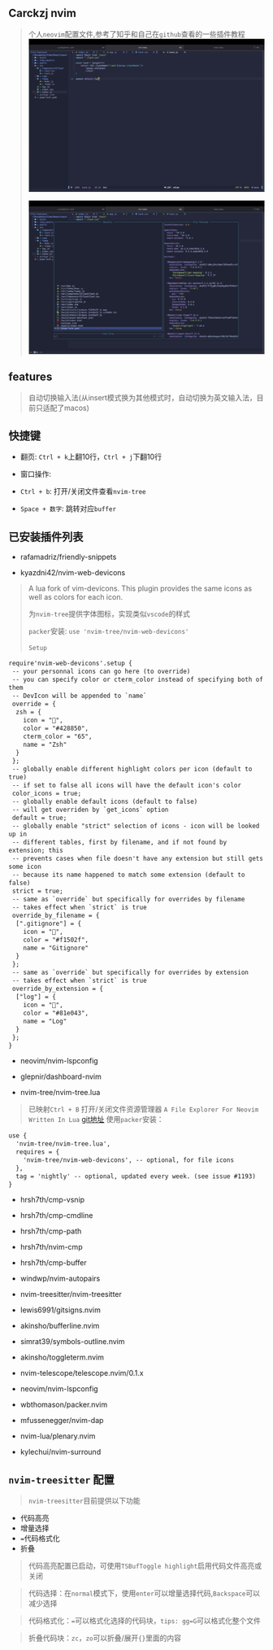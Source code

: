 ## Carckzj nvim

> 个人`neovim`配置文件,参考了知乎和自己在`github`查看的一些插件教程
> ![mynvim](./images/mynvim1.png)
> 
> ![mynvim](./images/mynvim2.png)

## features
> 自动切换输入法(从insert模式换为其他模式时，自动切换为英文输入法，目前只适配了macos)

## 快捷键

- 翻页: `Ctrl + k`上翻10行，`Ctrl + j`下翻10行

- 窗口操作: 

- `Ctrl + b`: 打开/关闭文件查看`nvim-tree`

- `Space + 数字`: 跳转对应`buffer`

## 已安装插件列表

- rafamadriz/friendly-snippets

- kyazdni42/nvim-web-devicons

> A lua fork of vim-devicons. This plugin provides the same icons as well as colors for each icon.
>
> 为`nvim-tree`提供字体图标，实现类似`vscode`的样式
>
> `packer`安装: `use 'nvim-tree/nvim-web-devicons'`
>
> `Setup`

```
require'nvim-web-devicons'.setup {
 -- your personnal icons can go here (to override)
 -- you can specify color or cterm_color instead of specifying both of them
 -- DevIcon will be appended to `name`
 override = {
  zsh = {
    icon = "",
    color = "#428850",
    cterm_color = "65",
    name = "Zsh"
  }
 };
 -- globally enable different highlight colors per icon (default to true)
 -- if set to false all icons will have the default icon's color
 color_icons = true;
 -- globally enable default icons (default to false)
 -- will get overriden by `get_icons` option
 default = true;
 -- globally enable "strict" selection of icons - icon will be looked up in
 -- different tables, first by filename, and if not found by extension; this
 -- prevents cases when file doesn't have any extension but still gets some icon
 -- because its name happened to match some extension (default to false)
 strict = true;
 -- same as `override` but specifically for overrides by filename
 -- takes effect when `strict` is true
 override_by_filename = {
  [".gitignore"] = {
    icon = "",
    color = "#f1502f",
    name = "Gitignore"
  }
 };
 -- same as `override` but specifically for overrides by extension
 -- takes effect when `strict` is true
 override_by_extension = {
  ["log"] = {
    icon = "",
    color = "#81e043",
    name = "Log"
  }
 };
}
```

- neovim/nvim-lspconfig

- glepnir/dashboard-nvim

- nvim-tree/nvim-tree.lua
> 已映射`Ctrl + B` 打开/关闭文件资源管理器
> `A File Explorer For Neovim Written In Lua`
> [git地址](https://github.com/nvim-tree/nvim-tree.lua)
> 使用`packer`安装：
```
use {
  'nvim-tree/nvim-tree.lua',
  requires = {
    'nvim-tree/nvim-web-devicons', -- optional, for file icons
  },
  tag = 'nightly' -- optional, updated every week. (see issue #1193)
}
```

- hrsh7th/cmp-vsnip

- hrsh7th/cmp-cmdline

- hrsh7th/cmp-path

- hrsh7th/nvim-cmp

- hrsh7th/cmp-buffer

- windwp/nvim-autopairs

- nvim-treesitter/nvim-treesitter

- lewis6991/gitsigns.nvim

- akinsho/bufferline.nvim

- simrat39/symbols-outline.nvim

- akinsho/toggleterm.nvim

- nvim-telescope/telescope.nvim/0.1.x

- neovim/nvim-lspconfig

- wbthomason/packer.nvim

- mfussenegger/nvim-dap

- nvim-lua/plenary.nvim

- kylechui/nvim-surround


## `nvim-treesitter` 配置

> `nvim-treesitter`目前提供以下功能

- 代码高亮
- 增量选择
- `=`代码格式化
- 折叠

> 代码高亮配置已启动，可使用`TSBufToggle highlight`启用代码文件高亮或关闭

> 代码选择：在`normal`模式下，使用`enter`可以增量选择代码,`Backspace`可以减少选择

> 代码格式化：`=`可以格式化选择的代码块，`tips: gg=G`可以格式化整个文件

> 折叠代码块：`zc`，`zo`可以折叠/展开`{}`里面的内容
